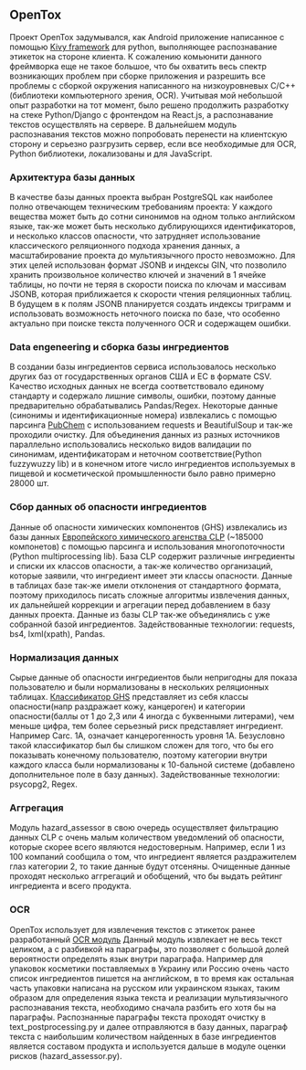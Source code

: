 ## OpenTox

Проект OpenTox задумывался, как Android приложение написанное с помощью [Kivy framework](https://github.com/kivy/kivy) для python, выполняющее 
распознавание этикеток на стороне клиента. К сожалению комьюнити данного фреймворка еще не такое большое, что бы 
охватить весь спектр возникающих проблем при сборке приложения и разрешить все проблемы с сборкой окружения 
написанного на низкоуровневых С/C++(библиотеки компьютерного зрения, OCR). Учитывая мой небольшой опыт разработки на 
тот момент, было решено продолжить разработку на стеке Python/Django с фронтендом на React.js, а распознавание текстов 
осуществлять на сервере. В дальнейшем модуль распознавания текстов можно попробовать перенести на клиентскую сторону и 
серьезно разгрузить сервер, если все необходимые для OCR, Python библиотеки, локализованы и для JavaScript.

### Архитектура базы данных
В качестве базы данных проекта выбран PostgreSQL как наиболее полно отвечающем техническим требованиям проекта:
У каждого вещества может быть до сотни синонимов на одном только английском языке, так-же может быть несколько 
дублирующихся идентификаторов, и несколько классов опасности, что затрудняет использование классического реляционного 
подхода хранения данных, а масштабирование проекта до мультиязычного просто невозможно. Для этих целей использован 
формат JSONB и индексы GIN, что позволило хранить произвольное количество ключей и значений в 1 ячейке таблицы, 
но почти не теряя в скорости поиска по ключам и массивам JSONB, которая приближается к скорости чтения реляционных таблиц.
В будущем в к полям JSONB планируется создать индексы триграмм и использовать возможность неточного поиска по базе, 
что особенно актуально при поиске текста полученного OCR и содержащем ошибки.

### Data engeneering и сборка базы ингредиентов
В создании базы ингредиентов сервиса использовалось несколько других баз от государственных органов США и ЕС в формате CSV. 
Качество исходных данных не всегда соответствовало единому стандарту и содержало лишние символы, ошибки, поэтому 
данные предварительно обрабатывались Pandas/Regex. Некоторые данные (синонимы и идентификационные номера) 
извлекались с помощью парсинга [PubChem](https://pubchem.ncbi.nlm.nih.gov/) с использованием requests и BeautifulSoup 
и так-же проходили очистку. 
Для объединения данных из разных источников параллельно использовались несколько видов валидации по синонимам, 
идентификаторам и неточном соответствие(Python fuzzywuzzy lib) и в конечном итоге число ингредиентов используемых в пищевой и косметической промышленности было равно примерно 28000 шт.

### Сбор данных об опасности ингредиентов

Данные об опасности химических компонентов (GHS) извлекались из базы данных [Европейского химического 
агенства CLP](https://echa.europa.eu/information-on-chemicals/cl-inventory-database/)
 (~185000 компонетов) с помощью парсинга и использования многопоточности (Python multiprocessing lib). 
База CLP содержит различные ингредиенты и списки их классов опасности, а так-же количество организаций, которые заявили, 
что ингредиент имеет эти классы опасности. Данные в таблицах базе так-же имели отклонения от стандартного формата, 
поэтому приходилось писать сложные алгоритмы извлечения данных, их дальнейшей коррекции и агрегации перед добавлением 
в базу данных проекта. Данные из базы CLP так-же объединялись с уже собранной базой ингредиентов.
Задействованные технологии: requests, bs4, lxml(xpath), Pandas.

### Нормализация данных
Сырые данные об опасности ингредиентов были непригодны для показа пользователю и были нормализованы в нескольких 
реляционных таблицах. [Классификатор GHS](https://www.hsa.ie/eng/Publications_and_Forms/Publications/Chemical_and_Hazardous_Substances/CLP_Regulation_No_1272-2008_A4_Poster_I.pdf) представляет из себя классы опасности(напр раздражает кожу, канцероген) и 
категории опасности(баллы от 1 до 2,3 или 4 иногда с буквенными литерами), чем меньше цифра, тем более серьезный 
риск представляет ингредиент. Например Carc. 1A, означает канцерогенность 
уровня 1А. Безусловно такой классификатор был бы слишком сложен для того, что бы его показывать конечному пользователю, 
поэтому категории внутри каждого класса были нормализованы к 10-бальной системе 
(добавлено дополнительное поле в базу данных).
Задействованные технологии: psycopg2, Regex.

### Аггрегация
Модуль hazard_assessor в свою очередь осуществляет фильтрацию данных CLP с очень малым количеством уведомлений 
об опасности, которые скорее всего являются недостоверным. Например, если 1 из 100 компаний сообщила о том, что 
ингредиент является раздражителем глаз категории 2, то такие данные будут отсеняны. Очищенные данные проходят 
несколько аггрегаций и обобщений, что бы выдать рейтинг ингредиента и всего продукта.

### OCR
OpenTox использует для извлечения текстов с этикеток ранее разработанный [OCR модуль](https://github.com/a1xg/OCR-pipeline-for-product-labels)
Данный модуль извлекает не весь текст целиком, а с разбивкой на параграфы, это позволяет с большой долей вероятности определять язык внутри параграфа. Например для упаковок косметики поставляемых в Украину или Россию очень часто список ингредиентов пишется на английском, в то время как остальная часть упаковки написана на русском или украинском языках, таким образом для определения языка текста и реализации мультиязычного распознавания текста, необходимо сначала разбить его хотя бы на параграфы.
Распознанные параграфы текста проходят очистку в text_postprocessing.py и далее отправляются в базу данных, параграф текста с наибольшим количеством найденных в базе ингредиентов является составом продукта и используется дальше в модуле оценки рисков (hazard_assessor.py).
